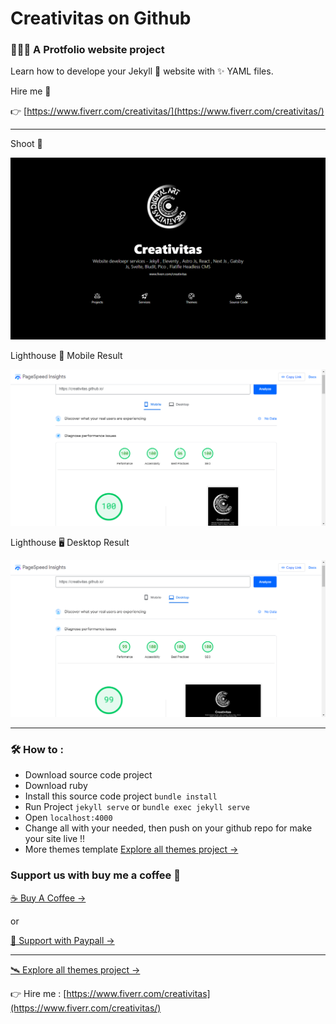 # Creativitas on Github

### 👨🏻‍💻 A Protfolio website project

Learn how to develope your Jekyll 💎 website with ✨ YAML files.

Hire me 🚀

👉 [https://www.fiverr.com/creativitas/](https://www.fiverr.com/creativitas/)


--------------

Shoot 📸

![Portfolio website developer jekyll themes template](assets/img/shoot.png)

Lighthouse 📱 Mobile Result

![Portfolio website developer jekyll themes template](assets/img/mobile.png)

Lighthouse 🖥️ Desktop Result

![Portfolio website developer jekyll themes template](assets/img/desktop.png)


--------------

### 🛠️ How to :

+ Download source code project
+ Download ruby
+ Install this source code project `bundle install`
+ Run Project `jekyll serve` or `bundle exec jekyll serve`
+ Open `localhost:4000`
+ Change all with your needed, then push on your github repo for make your site live !!
+ More themes template [Explore all themes project →](https://www.hockeycomputindo.com/themes)

### Support us with buy me a coffee 🤞

[☕️ Buy A Coffee →](https://creativitaz.gumroad.com/l/coffee) 

or 

[🥂 Support with Paypall →](https://www.paypal.com/cgi-bin/webscr?cmd=_s-xclick&hosted_button_id=JVZVXBC4N9DAN)

--------------

[🛰️ Explore all themes project →](https://www.hockeycomputindo.com/themes)

👉 Hire me : [https://www.fiverr.com/creativitas](https://www.fiverr.com/creativitas/)

